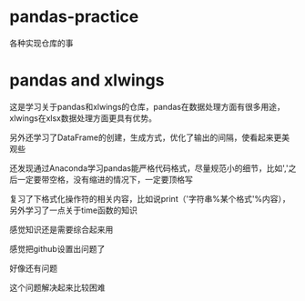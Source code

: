 # pandas-practice
各种实现仓库的事

 #  pandas and xlwings
这是学习关于pandas和xlwings的仓库，pandas在数据处理方面有很多用途，xlwings在xlsx数据处理方面更具有优势。

另外还学习了DataFrame的创建，生成方式，优化了输出的间隔，使看起来更美观些

还发现通过Anaconda学习pandas能严格代码格式，尽量规范小的细节，比如','之后一定要带空格，没有缩进的情况下，一定要顶格写

复习了下格式化操作符的相关内容，比如说print（'字符串%某个格式'%内容），另外学习了一点关于time函数的知识

感觉知识还是需要综合起来用

感觉把github设置出问题了

好像还有问题

这个问题解决起来比较困难
